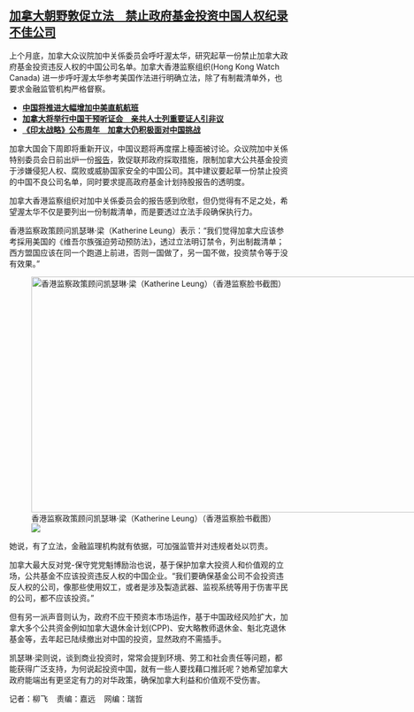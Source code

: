 <!--1706122200000-->
[加拿大朝野敦促立法　禁止政府基金投资中国人权纪录不佳公司](https://www.rfa.org/mandarin/yataibaodao/junshiwaijiao/lf-01242024092712.html)
------

<p>上个月底，加拿大众议院加中关係委员会呼吁渥太华，研究起草一份禁止加拿大政府基金投资违反人权的中国公司名单。加拿大香港监察组织(Hong Kong Watch Canada) 进一步呼吁渥太华参考美国作法进行明确立法，除了有制裁清单外，也要求金融监管机构严格督察。</p><ul><li><strong><a class="state-published" href="https://www.rfa.org/mandarin/Xinwen/2-01052024112816.html">中国将推进大幅增加中美直航航班</a></strong></li><li><strong><a class="state-published" href="https://www.rfa.org/mandarin/yataibaodao/junshiwaijiao/lf-12082023133451.html">加拿大将举行中国干预听证会　亲共人士列重要证人引非议</a></strong></li><li><strong><a class="state-published" href="https://www.rfa.org/mandarin/yataibaodao/junshiwaijiao/lf-11292023135355.html">《印太战略》公布周年　加拿大仍积极面对中国挑战</a></strong></li></ul><p>加拿大国会下周即将重新开议，中国议题将再度摆上檯面被讨论。众议院加中关係特别委员会日前出炉一份<a href="https://www.ourcommons.ca/documentviewer/en/44-1/CACN/report-5">报告</a>，敦促联邦政府採取措施，限制加拿大公共基金投资于涉嫌侵犯人权、腐败或威胁国家安全的中国公司。其中建议要起草一份禁止投资的中国不良公司名单，同时要求提高政府基金计划持股报告的透明度。</p><p>加拿大香港监察组织对加中关係委员会的报告感到欣慰，但仍觉得有不足之处，希望渥太华不仅是要列出一份制裁清单，而是要透过立法手段确保执行力。</p><p>香港监察政策顾问凯瑟琳·梁（Katherine Leung）表示：“我们觉得加拿大应该参考採用美国的《维吾尔族强迫劳动预防法》，透过立法明订禁令，列出制裁清单；西方盟国应该在同一个跑道上前进，否则一国做了，另一国不做，投资禁令等于没有效果。”</p><p><figure class="image-richtext image-inline captioned" style="width:755px;"><img alt="香港监察政策顾问凯瑟琳·梁（Katherine Leung）（香港监察脸书截图）" height="426" src="https://www.rfa.org/mandarin/yataibaodao/junshiwaijiao/lf-01242024092712.html/untitled.jpg/@@images/20eb1166-e3bd-4756-abe6-4db64a24135d.jpeg" title="Untitled.jpg" width="755"/><figcaption class="image-caption">香港监察政策顾问凯瑟琳·梁（Katherine Leung）（香港监察脸书截图）</figcaption><small></small><div id="zoomattribute"><a data-caption="香港监察政策顾问凯瑟琳·梁（Katherine Leung）（香港监察脸书截图）" data-fancybox="" href="https://www.rfa.org/mandarin/yataibaodao/junshiwaijiao/lf-01242024092712.html/untitled.jpg" id="single_image" title="香港监察政策顾问凯瑟琳·梁（Katherine Leung）（香港监察脸书截图）"><img src="/++plone++rfa-resources/img/icon-zoom.png"/></a></div></figure></p><p>她说，有了立法，金融监理机构就有依据，可加强监管并对违规者处以罚责。</p><p>加拿大最大反对党-保守党党魁博励治也说，基于保护加拿大投资人和价值观的立场，公共基金不应该投资违反人权的中国企业。“我们要确保基金公司不会投资违反人权的公司，像那些使用奴工，或者是涉及製造武器、监视系统等用于伤害平民的公司，都不应该投资。”</p><p>但有另一派声音则认为，政府不应干预资本市场运作，基于中国政经风险扩大，加拿大多个公共资金例如加拿大退休金计划(CPP)、安大略教师退休金、魁北克退休基金等，去年起已陆续撤出对中国的投资，显然政府不需插手。</p><p>凯瑟琳·梁则说，谈到商业投资时，常常会提到环境、劳工和社会责任等问题，都能获得广泛支持，为何说起投资中国，就有一些人要找藉口推託呢？她希望加拿大政府能端出有更坚定有力的对华政策，确保加拿大利益和价值观不受伤害。</p><p>记者：柳飞    责编：嘉远    网编：瑞哲</p>
